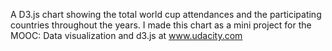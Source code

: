 A D3.js chart showing the total world cup attendances and the participating countries throughout the years.
I made this chart as a mini project for the MOOC: Data visualization and d3.js at  www.udacity.com
